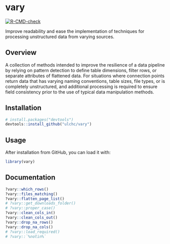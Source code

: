 
<!-- README.md is generated from README.Rmd. Please edit that file -->

# vary

<!-- badges: start -->

[![R-CMD-check](https://github.com/ulchc/vary/blob/main/.github/workflows/check-release.yaml/badge.svg)](https://github.com/ulchc/vary/blob/main/.github/workflows/check-release.yaml)
<!-- badges: end -->

Improve readability and ease the implementation of techniques for
processing unstructured data from varying sources.

## Overview

A collection of methods intended to improve the resilience of a data
pipeline by relying on pattern detection to define table dimensions,
filter rows, or separate attributes of flattened data. For situations
where connection points return data that has varying naming conventions,
table sizes, file types, or is completely unstructured, and additional
processing is required to ensure field consistency prior to the use of
typical data manipulation methods.

## Installation

``` r
# install.packages("devtools")
devtools::install_github("ulchc/vary")
```

## Usage

After installation from GitHub, you can load it with:

``` r
library(vary)
```

## Documentation

``` r
?vary::which_rows()
?vary::files_matching()
?vary::flatten_page_list()
# ?vary::get_downloads_folder()
# ?vary::proper_case()
?vary::clean_cols_in()
?vary::clean_cols_out()
?vary::drop_na_rows()
?vary::drop_na_cols()
# ?vary::load_required()
# ?vary::`%notin%`
```
